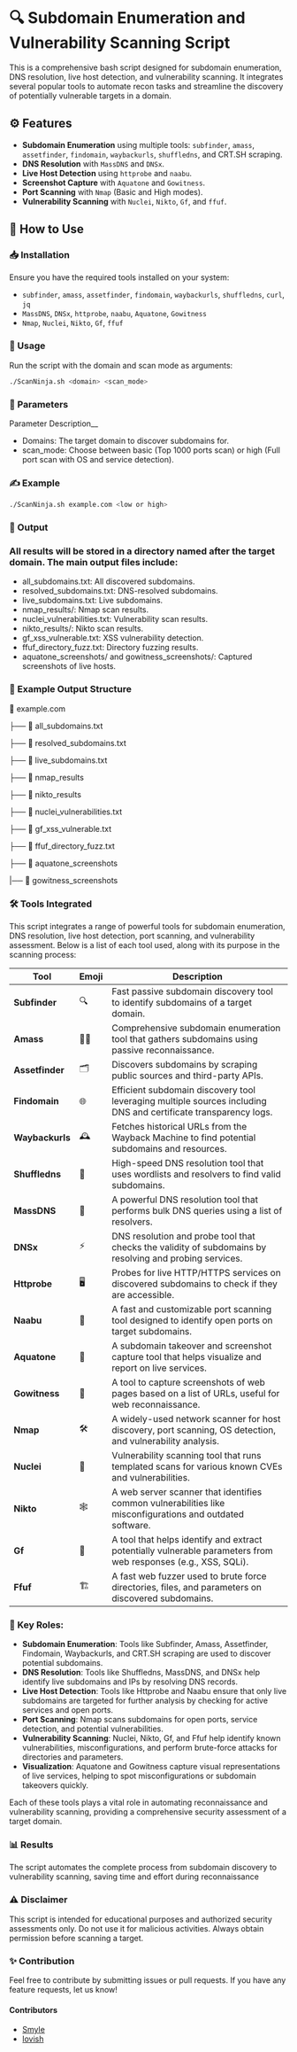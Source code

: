 # 🔍 Subdomain Enumeration and Vulnerability Scanning Script

This is a comprehensive bash script designed for subdomain enumeration, DNS resolution, live host detection, and vulnerability scanning. It integrates several popular tools to automate recon tasks and streamline the discovery of potentially vulnerable targets in a domain.

## ⚙️ Features
- **Subdomain Enumeration** using multiple tools: `subfinder`, `amass`, `assetfinder`, `findomain`, `waybackurls`, `shuffledns`, and CRT.SH scraping.
- **DNS Resolution** with `MassDNS` and `DNSx`.
- **Live Host Detection** using `httprobe` and `naabu`.
- **Screenshot Capture** with `Aquatone` and `Gowitness`.
- **Port Scanning** with `Nmap` (Basic and High modes).
- **Vulnerability Scanning** with `Nuclei`, `Nikto`, `Gf`, and `ffuf`.

## 🚀 How to Use

### 📥 Installation
Ensure you have the required tools installed on your system:
- `subfinder`, `amass`, `assetfinder`, `findomain`, `waybackurls`, `shuffledns`, `curl`, `jq`
- `MassDNS`, `DNSx`, `httprobe`, `naabu`, `Aquatone`, `Gowitness`
- `Nmap`, `Nuclei`, `Nikto`, `Gf`, `ffuf`

### 📜 Usage
Run the script with the domain and scan mode as arguments:

```bash
./ScanNinja.sh <domain> <scan_mode>
```
### 🔧 Parameters
Parameter	Description__
- Domains:	The target domain to discover subdomains for.
- scan_mode:	Choose between basic (Top 1000 ports scan) or high (Full port scan with OS and service detection).

### ✍️ Example 

```bash
./ScanNinja.sh example.com <low or high>
```

### 📝 Output

### All results will be stored in a directory named after the target domain. The main output files include:

- all_subdomains.txt: All discovered subdomains.
- resolved_subdomains.txt: DNS-resolved subdomains.
- live_subdomains.txt: Live subdomains.
- nmap_results/: Nmap scan results.
- nuclei_vulnerabilities.txt: Vulnerability scan results.
- nikto_results/: Nikto scan results.
- gf_xss_vulnerable.txt: XSS vulnerability detection.
- ffuf_directory_fuzz.txt: Directory fuzzing results.
- aquatone_screenshots/ and gowitness_screenshots/: Captured screenshots of live hosts.
  
### 🎉 Example Output Structure

📂 example.com

 ├── 📄 all_subdomains.txt 
 
 ├── 📄 resolved_subdomains.txt
 
 ├── 📄 live_subdomains.txt
 
 ├── 📂 nmap_results
 
 ├── 📂 nikto_results
 
 ├── 📄 nuclei_vulnerabilities.txt
 
 ├── 📄 gf_xss_vulnerable.txt
 
 ├── 📄 ffuf_directory_fuzz.txt
 
 ├── 📂 aquatone_screenshots
 
 |── 📂 gowitness_screenshots

 
 ### 🛠️ Tools Integrated

This script integrates a range of powerful tools for subdomain enumeration, DNS resolution, live host detection, port scanning, and vulnerability assessment. Below is a list of each tool used, along with its purpose in the scanning process:

| Tool              | Emoji  | Description                                                                                          |
|-------------------|--------|------------------------------------------------------------------------------------------------------|
| **Subfinder**      | 🔍     | Fast passive subdomain discovery tool to identify subdomains of a target domain.                      |
| **Amass**          | 🕵️‍♂️    | Comprehensive subdomain enumeration tool that gathers subdomains using passive reconnaissance.       |
| **Assetfinder**    | 🗂️     | Discovers subdomains by scraping public sources and third-party APIs.                                |
| **Findomain**      | 🌐     | Efficient subdomain discovery tool leveraging multiple sources including DNS and certificate transparency logs. |
| **Waybackurls**    | 🕰️     | Fetches historical URLs from the Wayback Machine to find potential subdomains and resources.          |
| **Shuffledns**     | 🔄     | High-speed DNS resolution tool that uses wordlists and resolvers to find valid subdomains.            |
| **MassDNS**        | 📡     | A powerful DNS resolution tool that performs bulk DNS queries using a list of resolvers.             |
| **DNSx**           | ⚡     | DNS resolution and probe tool that checks the validity of subdomains by resolving and probing services. |
| **Httprobe**       | 🖥️     | Probes for live HTTP/HTTPS services on discovered subdomains to check if they are accessible.         |
| **Naabu**          | 🚀     | A fast and customizable port scanning tool designed to identify open ports on target subdomains.      |
| **Aquatone**       | 📸     | A subdomain takeover and screenshot capture tool that helps visualize and report on live services.   |
| **Gowitness**      | 🎯     | A tool to capture screenshots of web pages based on a list of URLs, useful for web reconnaissance.   |
| **Nmap**           | 🛠️     | A widely-used network scanner for host discovery, port scanning, OS detection, and vulnerability analysis. |
| **Nuclei**         | 🧬     | Vulnerability scanning tool that runs templated scans for various known CVEs and vulnerabilities.    |
| **Nikto**          | 🕸️     | A web server scanner that identifies common vulnerabilities like misconfigurations and outdated software. |
| **Gf**             | 📝     | A tool that helps identify and extract potentially vulnerable parameters from web responses (e.g., XSS, SQLi). |
| **Ffuf**           | 🏗️     | A fast web fuzzer used to brute force directories, files, and parameters on discovered subdomains.   |

### 🔑 Key Roles:
- **Subdomain Enumeration**: Tools like Subfinder, Amass, Assetfinder, Findomain, Waybackurls, and CRT.SH scraping are used to discover potential subdomains.
- **DNS Resolution**: Tools like Shuffledns, MassDNS, and DNSx help identify live subdomains and IPs by resolving DNS records.
- **Live Host Detection**: Tools like Httprobe and Naabu ensure that only live subdomains are targeted for further analysis by checking for active services and open ports.
- **Port Scanning**: Nmap scans subdomains for open ports, service detection, and potential vulnerabilities.
- **Vulnerability Scanning**: Nuclei, Nikto, Gf, and Ffuf help identify known vulnerabilities, misconfigurations, and perform brute-force attacks for directories and parameters.
- **Visualization**: Aquatone and Gowitness capture visual representations of live services, helping to spot misconfigurations or subdomain takeovers quickly.

Each of these tools plays a vital role in automating reconnaissance and vulnerability scanning, providing a comprehensive security assessment of a target domain.



### 📊 Results

The script automates the complete process from subdomain discovery to vulnerability scanning, saving time and effort during reconnaissance

### ⚠️ Disclaimer
This script is intended for educational purposes and authorized security assessments only. Do not use it for malicious activities. Always obtain permission before scanning a target.

### ✨ Contribution

Feel free to contribute by submitting issues or pull requests. If you have any feature requests, let us know!

#### Contributors
- [Smyle](https://github.com/vishuchauhan27)
- [lovish](https://github.com/lovish83)
